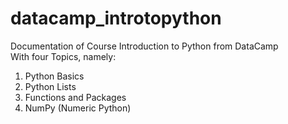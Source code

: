 # datacamp_introtopython
Documentation of Course Introduction to Python from DataCamp  
With four Topics, namely:
1. Python Basics
2. Python Lists
3. Functions and Packages
4. NumPy (Numeric Python)
